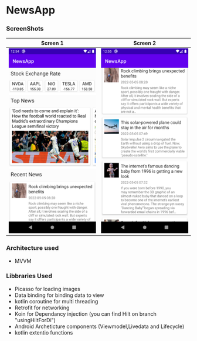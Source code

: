# NewsApp

### ScreenShots
 
Screen 1            |  Screen 2
:-------------------------:|:-------------------------:
![](https://github.com/apdallah/NewsApp/blob/master/Screenshot_20220522_125455.png)  |  ![](https://github.com/apdallah/NewsApp/blob/master/Screenshot_20220522_125506.png)
### Architecture used 
+ MVVM
### Libbraries Used
   + Picasso  for loading images
   + Data binding for binding data to view
   + kotlin coroutine for multi threading
   + Retrofit for networking
   + Koin for Dependancy injection (you can find Hilt on branch "usingHiltForDi")
   + Android Archeticture components (Viewmodel,Livedata and Lifecycle)
   + kotlin extentio functions
   
   
